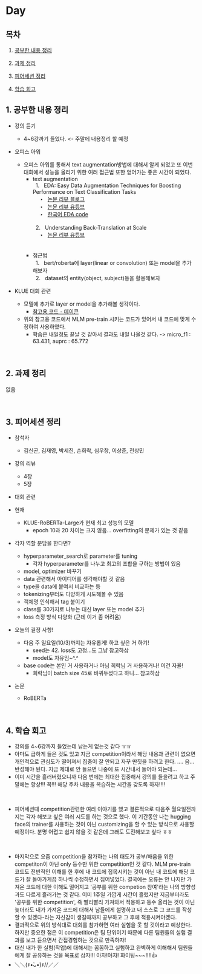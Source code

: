 <!--
구조
*
    *
        * <br>
            &nbsp; - &nbsp; <br>
                &nbsp;&nbsp;&nbsp;&nbsp; ‣ &nbsp; <br>
                    &nbsp;&nbsp;&nbsp;&nbsp;&nbsp;&nbsp;&nbsp;&nbsp; * &nbsp; <br>
-->

# Day 

## 목차 

1. [공부한 내용 정리](#1-공부한-내용-정리)

2. [과제 정리](#2-과제-정리)

3. [피어세션 정리](#3-피어세션-정리)

4. [학습 회고](#4-학습-회고)

## 1. 공부한 내용 정리

* 강의 듣기
    * 4~6강까기 들었다. <- 주말에 내용정리 할 예정

* 오피스 아워 
    * 오피스 아워를 통해서 text augmentation방법에 대해서 알게 되었고 또 이번 대회에서 성능을 올리기 위한 여러 접근법 또한 얻어가는 좋은 시간이 되었다.
        * text augmentation<br>
            &nbsp; 1. &nbsp; EDA: Easy Data Augmentation Techniques for Boosting Performance on Text Classification Tasks<br>
            &nbsp;&nbsp;&nbsp;&nbsp; ‣ &nbsp; [논문 리뷰 블로그](https://catsirup.github.io/ai/2020/04/21/nlp_data_argumentation.html)<br>
            &nbsp;&nbsp;&nbsp;&nbsp; ‣ &nbsp; [논문 리뷰 유튜브](https://www.youtube.com/watch?v=UVtMqh3agQY&list=PLZKRQf7b07bSp_V-7DpK9AHpFGImiKKQb&index=17)<br>
            &nbsp;&nbsp;&nbsp;&nbsp; ‣ &nbsp; [한국어 EDA code](https://github.com/catSirup/KorEDA/tree/master)<br>
            <br>
            &nbsp; 2. &nbsp; Understanding Back-Translation at Scale<br>
            &nbsp;&nbsp;&nbsp;&nbsp; ‣ &nbsp; [논문 리뷰 유튜브](https://www.youtube.com/watch?v=UVtMqh3agQY&list=PLZKRQf7b07bSp_V-7DpK9AHpFGImiKKQb&index=17)<br>
        <br><br>
        * 접근법<br>
            &nbsp; 1. &nbsp; bert/roberta에 layer(linear or convolution) 또는 model을 추가해보자<br>
            &nbsp; 2. &nbsp; dataset의 entity(object, subject)등을 활용해보자<br>

* KLUE 대회 관련
    * 모델에 추가로 layer or model을 추가해볼 생각이다.
        * [참고용 코드 - 데이콘](https://dacon.io/competitions/official/235747/codeshare/3072)
    * 위의 참고용 코드에서 MLM pre-train 시키는 코드가 있어서 내 코드에 맞게 수정하여 사용하였다.
        * 학습은 내일정도 끝날 것 같아서 결과도 내일 나올것 같다. ->  micro_f1 : 63.431, auprc : 65.772

<br>

## 2. 과제 정리

없음

<br>

## 3. 피어세션 정리

* 참석자
    * 김신곤, 김재영, 박세진, 손희락, 심우창, 이상준, 전상민

* 강의 리뷰
    * 4장
    * 5장

* 대회 관련

* 현재
    * KLUE-RoBERTa-Large가 현재 최고 성능의 모델
        * epoch 10과 20 차이는 크지 않음... overfitting의 문제가 있는 것 같음
* 각자 역할 분담을 한다면?
    * hyperparameter_search로 parameter를 tuning
        * 각자 hyperparameter를 나누고 최고의 조합을 구하는 방법이 있음
    * model, optimizer 바꾸기
    * data 관련해서 아이디어를 생각해야할 것 같음
    * type을 data에 붙여서 비교하는 등
    * tokenizing부터도 다양하게 시도해볼 수 있음
    * 객체명 인식해서 tag 붙이기
    * class를 30가지로 나누는 대신 layer 또는 model 추가
    * loss 측정 방식 다양화 (근데 이거 좀 어려움)

* 오늘의 결정 사항!
    * 다음 주 일요일(10/3)까지는 자유롭게! 하고 싶은 거 하기!
        * seed는 42. loss도 고정...도 그냥 참고하삼
        * model도 자유임~^.^
    * base code는 본인 거 사용하거나 아님 희락님 거 사용하거나! 이건 자율!
        * 희락님이 batch size 45로 바꿔두셨다고 하니... 참고하삼
* 논문
    * RoBERTa

<br>

## 4. 학습 회고

* 강의를 4~6강까지 들었는데 남는게 없는것 같다 ㅠㅠ 
* 아마도 급하게 들은 것도 있고 지금 competition이라서 해당 내용과 관련이 없으면 개인적으로 관심도가 떨어져서 집중이 잘 안되고 자꾸 딴짓을 하려고 한다. .... 음... 반성해야 된다. 지금 제대로 안 들으면 나중에 또 시간내서 들어야 되는데... 
* 이미 시간을 흘러버렸으니까 다음 번에는 최대한 집중해서 강의를 들을려고 하고 주말에는 항상!!! 꼭!!! 해당 주차 내용을 복습하는 시간을 갖도록 하자!!!!
<br>

* 피어세션때 competition관련한 여러 이야기를 했고 결론적으로 다음주 월요일전까지는 각자 해보고 싶은 여러 시도를 하는 것으로 했다. 이 기간동안 나는 hugging face의 trainer를 사용하는 것이 아닌 customizing을 할 수 있는 방식으로 사용할 예정이다. 분명 어렵고 쉽지 않을 것 같은데 그래도 도전해보고 싶다 ㅎㅎ

<br>

* 마지막으로 요즘 competition을 참가하는 나의 태도가 공부/배움을 위한 competiton이 아닌 only 등수만 위한 competition인 것 같다. MLM pre-train 코드도 전반적인 이해를 한 후에 내 코드에 접목시키는 것이 아닌 내 코드에 해당 코드가 잘 돌아가게끔 하나씩 수정하면서 집어넣었다. 결국에는 오류는 안 나지만 가져온 코드에 대한 이해도 떨어지고 '공부를 위한 competion 참여'라는 나의 방향성과도 다르게 흘러가는 것 같다. 이미 1주일 가깝게 시간이 흘렀지만 지금부터라도 '공부를 위한 competition', 즉 빨리빨리 가져와서 적용하고 등수 올리는 것이 아닌 늦더라도 내가 가져온 코드에 대해서 남들에게 설명하고 내 스스로 그 코드를 작성할 수 있겠다-라는 자신감이 생길때까지 공부하고 그 후에 적용시켜야겠다.
* 결과적으로 위의 방식대로 대회를 참가하면 여러 실험을 못 할 것이라고 예상한다. 하지만 중요한 점은 이 competition은 팀 단위이기 때문에 다른 팀원들의 실험 결과를 보고 듣으면서 간접경험하는 것으로 만족하자!
* 대신 내가 한 실험(작업)에 대해서는 꼼꼼하고 실험하고 완벽하게 이해해서 팀원들에게 잘 공유하는 것을 목표로 삼자!!! 아자!아자! 화이팅~~~!!!!👍
* ＼＼\(۶•̀ᴗ•́)۶//／／

<br>